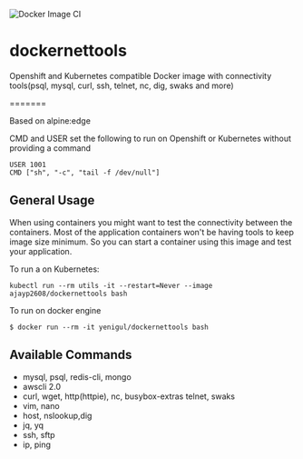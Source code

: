 
![Docker Image CI](https://github.com/ismailyenigul/dockernettools/workflows/Docker%20Image%20CI/badge.svg?branch=master)

# dockernettools

Openshift and Kubernetes compatible Docker image with connectivity tools(psql, mysql,  curl, ssh, telnet, nc, dig, swaks and more)

=======

Based on alpine:edge

CMD and USER set the following to run on Openshift or Kubernetes without providing a command

```
USER 1001
CMD ["sh", "-c", "tail -f /dev/null"]
```



## General Usage


When using containers you might want to test the connectivity between the containers. Most of the  application containers won't be having tools to keep image size minimum. So you can start a container  using this image and test your application.

To run a on Kubernetes:

```
kubectl run --rm utils -it --restart=Never --image ajayp2608/dockernettools bash
```

To run on docker engine

```
$ docker run --rm -it yenigul/dockernettools bash

```

## Available Commands
 * mysql, psql, redis-cli, mongo
 * awscli 2.0
 * curl, wget, http(httpie), nc, busybox-extras telnet, swaks
 * vim, nano
 * host, nslookup,dig 
 * jq, yq
 * ssh, sftp
 * ip, ping


